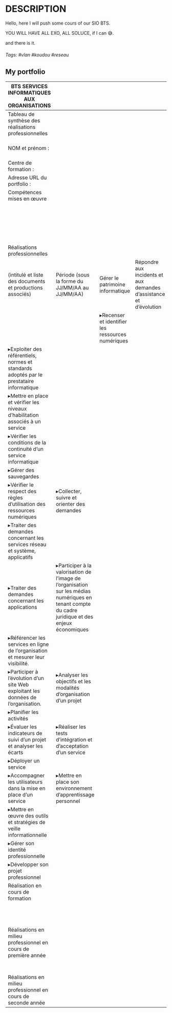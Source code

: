 # DESCRIPTION 

Hello, here I will push some cours of our SIO BTS.

YOU WILL HAVE ALL EXO, ALL SOLUCE, if I can 😅.

and there is it.

###### Tags: #vlan #koudou #reseau  

## My portfolio

| BTS SERVICES INFORMATIQUES AUX ORGANISATIONS                                             |                                                                                                                                                    |                                                   |                                                                    |                                                   |                           | SESSION 2023                                                  |                                           |
| ---------------------------------------------------------------------------------------- | -------------------------------------------------------------------------------------------------------------------------------------------------- | ------------------------------------------------- | ------------------------------------------------------------------ | ------------------------------------------------- | ------------------------- | ------------------------------------------------------------- | ----------------------------------------- |
| Tableau de synthèse des réalisations professionnelles                                    |                                                                                                                                                    |                                                   |                                                                    |                                                   |                           |                                                               |                                           |
| NOM et prénom :                                                                          |                                                                                                                                                    |                                                   |                                                                    |                                                   | N° candidat :             |                                                               |                                           |
| Centre de formation :                                                                    |                                                                                                                                                    |                                                   |                                                                    |                                                   | Option :                  | ▢ SISR                                                        | ▢ SLAM                                    |
| Adresse URL du portfolio :                                                               |                                                                                                                                                    |                                                   |                                                                    |                                                   |                           |                                                               |                                           |
| Compétences mises en œuvre                                                               |                                                                                                                                                    |                                                   |                                                                    |                                                   |                           |                                                               |                                           |
|                                                                                          |                                                                                                                                                    |                                                   |                                                                    |                                                   |                           |                                                               |                                           |
|                                                                                          |                                                                                                                                                    |                                                   |                                                                    |                                                   |                           |                                                               |                                           |
|                                                                                          |                                                                                                                                                    |                                                   |                                                                    |                                                   |                           |                                                               |                                           |
|                                                                                          |                                                                                                                                                    |                                                   |                                                                    |                                                   |                           |                                                               |                                           |
|                                                                                          |                                                                                                                                                    |                                                   |                                                                    |                                                   |                           |                                                               |                                           |
|                                                                                          |                                                                                                                                                    |                                                   |                                                                    |                                                   |                           |                                                               |                                           |
|                                                                                          |                                                                                                                                                    |                                                   |                                                                    |                                                   |                           |                                                               |                                           |
|                                                                                          |                                                                                                                                                    |                                                   |                                                                    |                                                   |                           |                                                               |                                           |
|                                                                                          |                                                                                                                                                    |                                                   |                                                                    |                                                   |                           |                                                               |                                           |
|                                                                                          |                                                                                                                                                    |                                                   |                                                                    |                                                   |                           |                                                               |                                           |
|                                                                                          |                                                                                                                                                    |                                                   |                                                                    |                                                   |                           |                                                               |                                           |
|                                                                                          |                                                                                                                                                    |                                                   |                                                                    |                                                   |                           |                                                               |                                           |
|                                                                                          |                                                                                                                                                    |                                                   |                                                                    |                                                   |                           |                                                               |                                           |
|                                                                                          |                                                                                                                                                    |                                                   |                                                                    |                                                   |                           |                                                               |                                           |
|                                                                                          |                                                                                                                                                    |                                                   |                                                                    |                                                   |                           |                                                               |                                           |
|                                                                                          |                                                                                                                                                    |                                                   |                                                                    |                                                   |                           |                                                               |                                           |
|                                                                                          |                                                                                                                                                    |                                                   |                                                                    |                                                   |                           |                                                               |                                           |
|                                                                                          |                                                                                                                                                    |                                                   |                                                                    |                                                   |                           |                                                               |                                           |
|                                                                                          |                                                                                                                                                    |                                                   |                                                                    |                                                   |                           |                                                               |                                           |
|                                                                                          |                                                                                                                                                    |                                                   |                                                                    |                                                   |                           |                                                               |                                           |
|                                                                                          |                                                                                                                                                    |                                                   |                                                                    |                                                   |                           |                                                               |                                           |
| Réalisations professionnelles                                                            |                                                                                                                                                    |                                                   |                                                                    |                                                   |                           |                                                               |                                           |
| (intitulé et liste des documents et productions associés)                                | Période (sous la forme du JJ/MM/AA au JJ/MM/AA)                                                                                                    | Gérer le patrimoine informatique                  | Répondre aux incidents et aux demandes d’assistance et d’évolution | Développer la présence en ligne de l’organisation | Travailler en mode projet | Mettre à disposition des utilisateurs un service informatique | Organiser son développement professionnel |
|                                                                                          |                                                                                                                                                    | ▸Recenser et identifier les ressources numériques |                                                                    |                                                   |                           |                                                               |                                           |
| ▸Exploiter des référentiels, normes et standards adoptés par le prestataire informatique |                                                                                                                                                    |                                                   |                                                                    |                                                   |                           |                                                               |                                           |
| ▸Mettre en place et vérifier les niveaux d’habilitation associés à un service            |                                                                                                                                                    |                                                   |                                                                    |                                                   |                           |                                                               |                                           |
| ▸Vérifier les conditions de la continuité d’un service informatique                      |                                                                                                                                                    |                                                   |                                                                    |                                                   |                           |                                                               |                                           |
| ▸Gérer des sauvegardes                                                                   |                                                                                                                                                    |                                                   |                                                                    |                                                   |                           |                                                               |                                           |
| ▸Vérifier le respect des règles d’utilisation des ressources numériques                  | ▸Collecter, suivre et orienter des demandes                                                                                                        |                                                   |                                                                    |                                                   |                           |                                                               |                                           |
| ▸Traiter des demandes concernant les services réseau et système, applicatifs             |                                                                                                                                                    |                                                   |                                                                    |                                                   |                           |                                                               |                                           |
| ▸Traiter des demandes concernant les applications                                        | ▸Participer à la valorisation de l’image de l’organisation sur les médias numériques en tenant compte du cadre juridique et des enjeux économiques |                                                   |                                                                    |                                                   |                           |                                                               |                                           |
| ▸Référencer les services en ligne de l’organisation et mesurer leur visibilité.          |                                                                                                                                                    |                                                   |                                                                    |                                                   |                           |                                                               |                                           |
| ▸Participer à l’évolution d’un site Web exploitant les données de l’organisation.        | ▸Analyser les objectifs et les modalités d’organisation d’un projet                                                                                |                                                   |                                                                    |                                                   |                           |                                                               |                                           |
| ▸Planifier les activités                                                                 |                                                                                                                                                    |                                                   |                                                                    |                                                   |                           |                                                               |                                           |
| ▸Évaluer les indicateurs de suivi d’un projet et analyser les écarts                     | ▸Réaliser les tests d’intégration et d’acceptation d’un service                                                                                    |                                                   |                                                                    |                                                   |                           |                                                               |                                           |
| ▸Déployer un service                                                                     |                                                                                                                                                    |                                                   |                                                                    |                                                   |                           |                                                               |                                           |
| ▸Accompagner les utilisateurs dans la mise en place d’un service                         | ▸Mettre en place son environnement d’apprentissage personnel                                                                                       |                                                   |                                                                    |                                                   |                           |                                                               |                                           |
| ▸Mettre en œuvre des outils et stratégies de veille informationnelle                     |                                                                                                                                                    |                                                   |                                                                    |                                                   |                           |                                                               |                                           |
| ▸Gérer son identité professionnelle                                                      |                                                                                                                                                    |                                                   |                                                                    |                                                   |                           |                                                               |                                           |
| ▸Développer son projet professionnel                                                     |                                                                                                                                                    |                                                   |                                                                    |                                                   |                           |                                                               |                                           |
| Réalisation en cours de formation                                                        |                                                                                                                                                    |                                                   |                                                                    |                                                   |                           |                                                               |                                           |
|                                                                                          |                                                                                                                                                    |                                                   |                                                                    |                                                   |                           |                                                               |                                           |
|                                                                                          |                                                                                                                                                    |                                                   |                                                                    |                                                   |                           |                                                               |                                           |
|                                                                                          |                                                                                                                                                    |                                                   |                                                                    |                                                   |                           |                                                               |                                           |
|                                                                                          |                                                                                                                                                    |                                                   |                                                                    |                                                   |                           |                                                               |                                           |
|                                                                                          |                                                                                                                                                    |                                                   |                                                                    |                                                   |                           |                                                               |                                           |
|                                                                                          |                                                                                                                                                    |                                                   |                                                                    |                                                   |                           |                                                               |                                           |
|                                                                                          |                                                                                                                                                    |                                                   |                                                                    |                                                   |                           |                                                               |                                           |
|                                                                                          |                                                                                                                                                    |                                                   |                                                                    |                                                   |                           |                                                               |                                           |
|                                                                                          |                                                                                                                                                    |                                                   |                                                                    |                                                   |                           |                                                               |                                           |
|                                                                                          |                                                                                                                                                    |                                                   |                                                                    |                                                   |                           |                                                               |                                           |
|                                                                                          |                                                                                                                                                    |                                                   |                                                                    |                                                   |                           |                                                               |                                           |
|                                                                                          |                                                                                                                                                    |                                                   |                                                                    |                                                   |                           |                                                               |                                           |
| Réalisations en milieu professionnel en cours de première année                          |                                                                                                                                                    |                                                   |                                                                    |                                                   |                           |                                                               |                                           |
|                                                                                          |                                                                                                                                                    |                                                   |                                                                    |                                                   |                           |                                                               |                                           |
|                                                                                          |                                                                                                                                                    |                                                   |                                                                    |                                                   |                           |                                                               |                                           |
|                                                                                          |                                                                                                                                                    |                                                   |                                                                    |                                                   |                           |                                                               |                                           |
|                                                                                          |                                                                                                                                                    |                                                   |                                                                    |                                                   |                           |                                                               |                                           |
|                                                                                          |                                                                                                                                                    |                                                   |                                                                    |                                                   |                           |                                                               |                                           |
|                                                                                          |                                                                                                                                                    |                                                   |                                                                    |                                                   |                           |                                                               |                                           |
|                                                                                          |                                                                                                                                                    |                                                   |                                                                    |                                                   |                           |                                                               |                                           |
| Réalisations en milieu professionnel en cours de seconde année                           |                                                                                                                                                    |                                                   |                                                                    |                                                   |                           |                                                               |                                           |

